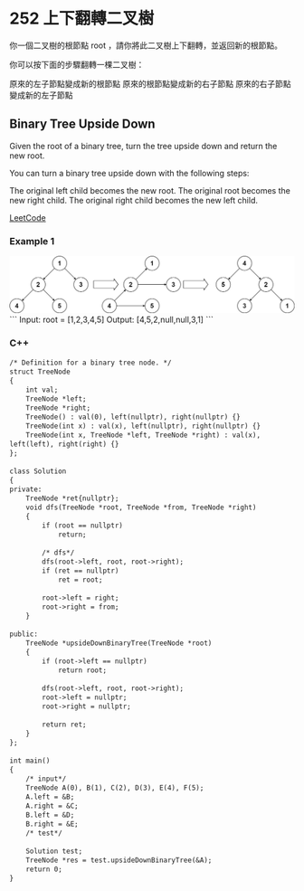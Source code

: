 # 252 上下翻轉二叉樹

你一個二叉樹的根節點 root ，請你將此二叉樹上下翻轉，並返回新的根節點。

你可以按下面的步驟翻轉一棵二叉樹：

原來的左子節點變成新的根節點
原來的根節點變成新的右子節點
原來的右子節點變成新的左子節點

## Binary Tree Upside Down

Given the root of a binary tree, turn the tree upside down and return the new root.

You can turn a binary tree upside down with the following steps:

The original left child becomes the new root.
The original root becomes the new right child.
The original right child becomes the new left child.

[LeetCode](https://leetcode-cn.com/problems/binary-tree-upside-down)

### Example 1

<img src="img/256.jpg" width = "700"/>
```
Input: root = [1,2,3,4,5]
Output: [4,5,2,null,null,3,1]
```

### C++ 

```
/* Definition for a binary tree node. */
struct TreeNode
{
    int val;
    TreeNode *left;
    TreeNode *right;
    TreeNode() : val(0), left(nullptr), right(nullptr) {}
    TreeNode(int x) : val(x), left(nullptr), right(nullptr) {}
    TreeNode(int x, TreeNode *left, TreeNode *right) : val(x), left(left), right(right) {}
};

class Solution
{
private:
    TreeNode *ret{nullptr};
    void dfs(TreeNode *root, TreeNode *from, TreeNode *right)
    {
        if (root == nullptr)
            return;

        /* dfs*/
        dfs(root->left, root, root->right);
        if (ret == nullptr)
            ret = root;

        root->left = right;
        root->right = from;
    }

public:
    TreeNode *upsideDownBinaryTree(TreeNode *root)
    {
        if (root->left == nullptr)
            return root;

        dfs(root->left, root, root->right);
        root->left = nullptr;
        root->right = nullptr;

        return ret;
    }
};

int main()
{
    /* input*/
    TreeNode A(0), B(1), C(2), D(3), E(4), F(5);
    A.left = &B;
    A.right = &C;
    B.left = &D;
    B.right = &E;
    /* test*/

    Solution test;
    TreeNode *res = test.upsideDownBinaryTree(&A);
    return 0;
}

```
